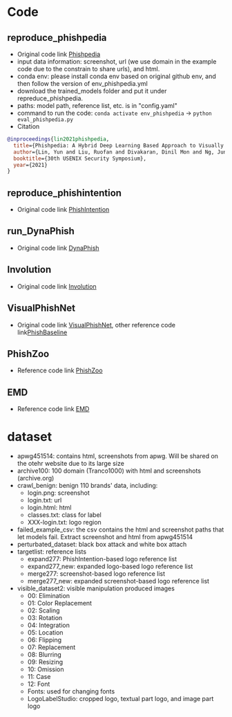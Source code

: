 # Code
## reproduce_phishpedia
- Original code link [Phishpedia](https://github.com/lindsey98/Phishpedia)
- input data information: screenshot, url (we use domain in the example code due to the constrain to share urls), and html.
- conda env: please install conda env based on original github env, and then follow the version of env_phishpedia.yml
- download the trained_models folder and put it under repreduce_phishpedia. 
- paths: model path, reference list, etc. is in "config.yaml"
- command to run the code: ```conda activate env_phishpedia``` -> ```python eval_phishpedia.py```
- Citation
```bibtex
@inproceedings{lin2021phishpedia,
  title={Phishpedia: A Hybrid Deep Learning Based Approach to Visually Identify Phishing Webpages},
  author={Lin, Yun and Liu, Ruofan and Divakaran, Dinil Mon and Ng, Jun Yang and Chan, Qing Zhou and Lu, Yiwen and Si, Yuxuan and Zhang, Fan and Dong, Jin Song},
  booktitle={30th USENIX Security Symposium},
  year={2021}
}
```
## reproduce_phishintention
- Original code link [PhishIntention](https://github.com/lindsey98/PhishIntention)
## run_DynaPhish
- Original code link [DynaPhish](https://github.com/code-philia/Dynaphish)
## Involution
- Original code link [Involution](https://github.com/d-li14/involution)
## VisualPhishNet
- Original code link [VisualPhishNet](https://github.com/S-Abdelnabi/VisualPhishNet), other reference code link[PhishBaseline](https://github.com/lindsey98/PhishingBaseline)
## PhishZoo
- Reference code link [PhishZoo](https://github.com/lindsey98/PhishingBaseline)
## EMD
- Reference code link [EMD](https://github.com/lindsey98/PhishingBaseline)

# dataset
- apwg451514: contains html, screenshots from apwg. Will be shared on the otehr website due to its large size
- archive100: 100 domain (Tranco1000) with html and screenshots (archive.org)
- crawl_benign: benign 110 brands' data, including:
    - login.png: screenshot
    - login.txt: url
    - login.html: html
    - classes.txt: class for label
    - XXX-login.txt: logo region
- failed_example_csv: the csv contains the html and screenshot paths that let models fail. Extract screenshot and html from apwg451514
- perturbated_dataset: black box attack and white box attach
- targetlist: reference lists
    - expand277: PhishIntention-based logo reference list
    - expand277_new: expanded logo-based logo reference list
    - merge277: screenshot-based logo reference list
    - merge277_new: expanded screenshot-based logo reference list
- visible_dataset2: visible manipulation produced images
    - 00: Elimination
    - 01: Color Replacement
    - 02: Scaling
    - 03: Rotation
    - 04: Integration
    - 05: Location
    - 06: Flipping
    - 07: Replacement
    - 08: Blurring
    - 09: Resizing
    - 10: Omission
    - 11: Case
    - 12: Font
    - Fonts: used for changing fonts
    - LogoLabelStudio: cropped logo, textual part logo, and image part logo 

